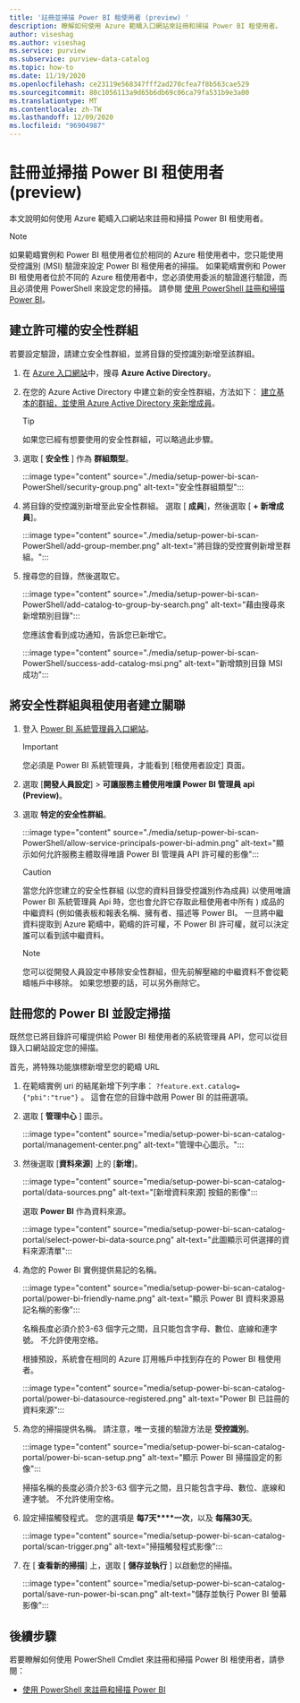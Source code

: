 ```yaml
---
title: '註冊並掃描 Power BI 租使用者 (preview) '
description: 瞭解如何使用 Azure 範疇入口網站來註冊和掃描 Power BI 租使用者。
author: viseshag
ms.author: viseshag
ms.service: purview
ms.subservice: purview-data-catalog
ms.topic: how-to
ms.date: 11/19/2020
ms.openlocfilehash: ce23119e568347fff2ad270cfea7f8b563cae529
ms.sourcegitcommit: 80c1056113a9d65b6db69c06ca79fa531b9e3a00
ms.translationtype: MT
ms.contentlocale: zh-TW
ms.lasthandoff: 12/09/2020
ms.locfileid: "96904987"
---
```

# <a name="register-and-scan-a-power-bi-tenant-preview"></a>註冊並掃描 Power BI 租使用者 (preview) 

本文說明如何使用 Azure 範疇入口網站來註冊和掃描 Power BI 租使用者。

> [!Note]
> 如果範疇實例和 Power BI 租使用者位於相同的 Azure 租使用者中，您只能使用受控識別 (MSI) 驗證來設定 Power BI 租使用者的掃描。 如果範疇實例和 Power BI 租使用者位於不同的 Azure 租使用者中，您必須使用委派的驗證進行驗證，而且必須使用 PowerShell 來設定您的掃描。 請參閱 [使用 PowerShell 註冊和掃描 Power BI](powershell-register-scan-power-bi.md)。

## <a name="create-a-security-group-for-permissions"></a>建立許可權的安全性群組

若要設定驗證，請建立安全性群組，並將目錄的受控識別新增至該群組。

1. 在 [Azure 入口網站](https://portal.azure.com)中，搜尋 **Azure Active Directory**。
1. 在您的 Azure Active Directory 中建立新的安全性群組，方法如下： [建立基本的群組，並使用 Azure Active Directory 來新增成員](https://docs.microsoft.com/azure/active-directory/fundamentals/active-directory-groups-create-azure-portal)。

    > [!Tip]
    > 如果您已經有想要使用的安全性群組，可以略過此步驟。

1. 選取 [ **安全性** ] 作為 **群組類型**。

    :::image type="content" source="./media/setup-power-bi-scan-PowerShell/security-group.png" alt-text="安全性群組類型":::

1. 將目錄的受控識別新增至此安全性群組。 選取 [ **成員**]，然後選取 [ **+ 新增成員**]。

    :::image type="content" source="./media/setup-power-bi-scan-PowerShell/add-group-member.png" alt-text="將目錄的受控實例新增至群組。":::

1. 搜尋您的目錄，然後選取它。

    :::image type="content" source="./media/setup-power-bi-scan-PowerShell/add-catalog-to-group-by-search.png" alt-text="藉由搜尋來新增類別目錄":::

    您應該會看到成功通知，告訴您已新增它。

    :::image type="content" source="./media/setup-power-bi-scan-PowerShell/success-add-catalog-msi.png" alt-text="新增類別目錄 MSI 成功":::

## <a name="associate-the-security-group-with-the-tenant"></a>將安全性群組與租使用者建立關聯

1. 登入 [Power BI 系統管理員入口網站](https://app.powerbi.com/admin-portal/tenantSettings)。

    > [!Important]
    > 您必須是 Power BI 系統管理員，才能看到 [租使用者設定] 頁面。

1. 選取 [**開發人員設定**]  >  **可讓服務主體使用唯讀 Power BI 管理員 api (Preview)**。
1. 選取 **特定的安全性群組**。

    :::image type="content" source="./media/setup-power-bi-scan-PowerShell/allow-service-principals-power-bi-admin.png" alt-text="顯示如何允許服務主體取得唯讀 Power BI 管理員 API 許可權的影像":::

    > [!Caution]
    > 當您允許您建立的安全性群組 (以您的資料目錄受控識別作為成員) 以使用唯讀 Power BI 系統管理員 Api 時，您也會允許它存取此租使用者中所有 ) 成品的中繼資料 (例如儀表板和報表名稱、擁有者、描述等 Power BI。 一旦將中繼資料提取到 Azure 範疇中，範疇的許可權，不 Power BI 許可權，就可以決定誰可以看到該中繼資料。

    > [!Note]
    > 您可以從開發人員設定中移除安全性群組，但先前解壓縮的中繼資料不會從範疇帳戶中移除。 如果您想要的話，可以另外刪除它。

## <a name="register-your-power-bi-and-set-up-a-scan"></a>註冊您的 Power BI 並設定掃描

既然您已將目錄許可權提供給 Power BI 租使用者的系統管理員 API，您可以從目錄入口網站設定您的掃描。

首先，將特殊功能旗標新增至您的範疇 URL 

1. 在範疇實例 uri 的結尾新增下列字串： `?feature.ext.catalog={"pbi":"true"}` 。 這會在您的目錄中啟用 Power BI 的註冊選項。

1. 選取 [ **管理中心** ] 圖示。

    :::image type="content" source="media/setup-power-bi-scan-catalog-portal/management-center.png" alt-text="管理中心圖示。":::

1. 然後選取 [**資料來源**] 上的 [**新增**]。

    :::image type="content" source="media/setup-power-bi-scan-catalog-portal/data-sources.png" alt-text="[新增資料來源] 按鈕的影像":::

    選取 **Power BI** 作為資料來源。

    :::image type="content" source="media/setup-power-bi-scan-catalog-portal/select-power-bi-data-source.png" alt-text="此圖顯示可供選擇的資料來源清單":::

1. 為您的 Power BI 實例提供易記的名稱。

    :::image type="content" source="media/setup-power-bi-scan-catalog-portal/power-bi-friendly-name.png" alt-text="顯示 Power BI 資料來源易記名稱的影像":::

    名稱長度必須介於3-63 個字元之間，且只能包含字母、數位、底線和連字號。  不允許使用空格。

    根據預設，系統會在相同的 Azure 訂用帳戶中找到存在的 Power BI 租使用者。

    :::image type="content" source="media/setup-power-bi-scan-catalog-portal/power-bi-datasource-registered.png" alt-text="Power BI 已註冊的資料來源":::

1. 為您的掃描提供名稱。 請注意，唯一支援的驗證方法是 **受控識別**。

    :::image type="content" source="media/setup-power-bi-scan-catalog-portal/power-bi-scan-setup.png" alt-text="顯示 Power BI 掃描設定的影像":::

    掃描名稱的長度必須介於3-63 個字元之間，且只能包含字母、數位、底線和連字號。  不允許使用空格。

1. 設定掃描觸發程式。 您的選項是 **每7天****一次**，以及 **每隔30天**。

    :::image type="content" source="media/setup-power-bi-scan-catalog-portal/scan-trigger.png" alt-text="掃描觸發程式影像":::

1. 在 [ **查看新的掃描**] 上，選取 [ **儲存並執行** ] 以啟動您的掃描。

    :::image type="content" source="media/setup-power-bi-scan-catalog-portal/save-run-power-bi-scan.png" alt-text="儲存並執行 Power BI 螢幕影像":::

## <a name="next-steps"></a>後續步驟

若要瞭解如何使用 PowerShell Cmdlet 來註冊和掃描 Power BI 租使用者，請參閱：
  
- [使用 PowerShell 來註冊和掃描 Power BI](powershell-register-scan-power-bi.md)
